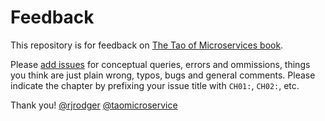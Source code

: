 # Feedback

This repository is for feedback on [The Tao of Microservices book](https://manning.com/books/the-tao-of-microservices).

Please [add issues](https://github.com/taomicro/feedback/issues/new?title=CH) for conceptual queries, errors and ommissions, things you think are just plain wrong, typos, bugs and general comments. 
Please indicate the chapter by prefixing your issue title with `CH01:`, `CH02:`, etc.

Thank you!
[@rjrodger](https://twitter.com/rjrodger)
[@taomicroservice](https://twitter.com/taomicroservice)


